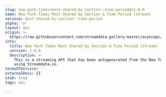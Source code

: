 ```yaml
---
slug: new-york-times+most-shared-by-section--time-period@v1.0.0
name: New York Times Most Shared by Section & Time Period (stream)
service: most-shared-by-section--time-period
alpha: 'n'
layout: api
origin: >-
  https://raw.githubusercontent.com/streamdata-gallery-master/asyncapi/master/_listings/new-york-times/new-york-times-most-shared-by-section--time-period-stream-async.md
info:
  title: New York Times Most Shared by Section & Time Period (stream)
  version: 1.0.0
  description: >-
    This is a streaming API that has been autogenerated from the New York Times
    using Streamdata.io.
termsOfService: ''
externalDocs: {}
stub: true
tags: api

---
```


